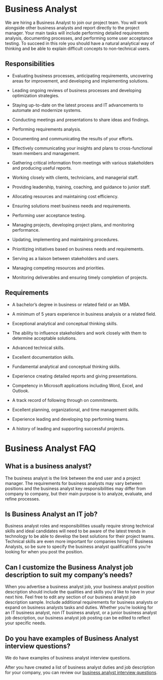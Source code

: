 # Business Analyst

We are hiring a Business Analyst to join our project team. You will work alongside other business analysts and report directly to the project manager. Your main tasks will include performing detailed requirements analysis, documenting processes, and performing some user acceptance testing. To succeed in this role you should have a natural analytical way of thinking and be able to explain difficult concepts to non-technical users.

## Responsibilities

* Evaluating business processes, anticipating requirements, uncovering areas for improvement, and developing and implementing solutions.

* Leading ongoing reviews of business processes and developing optimization strategies.

* Staying up-to-date on the latest process and IT advancements to automate and modernize systems.

* Conducting meetings and presentations to share ideas and findings.

* Performing requirements analysis.

* Documenting and communicating the results of your efforts.

* Effectively communicating your insights and plans to cross-functional team members and management.

* Gathering critical information from meetings with various stakeholders and producing useful reports.

* Working closely with clients, technicians, and managerial staff.

* Providing leadership, training, coaching, and guidance to junior staff.

* Allocating resources and maintaining cost efficiency.

* Ensuring solutions meet business needs and requirements.

* Performing user acceptance testing.

* Managing projects, developing project plans, and monitoring performance.

* Updating, implementing and maintaining procedures.

* Prioritizing initiatives based on business needs and requirements.

* Serving as a liaison between stakeholders and users.

* Managing competing resources and priorities.

* Monitoring deliverables and ensuring timely completion of projects.

## Requirements

* A bachelor’s degree in business or related field or an MBA.

* A minimum of 5 years experience in business analysis or a related field.

* Exceptional analytical and conceptual thinking skills.

* The ability to influence stakeholders and work closely with them to determine acceptable solutions.

* Advanced technical skills.

* Excellent documentation skills.

* Fundamental analytical and conceptual thinking skills.

* Experience creating detailed reports and giving presentations.

* Competency in Microsoft applications including Word, Excel, and Outlook.

* A track record of following through on commitments.

* Excellent planning, organizational, and time management skills.

* Experience leading and developing top performing teams.

* A history of leading and supporting successful projects.
# Business Analyst FAQ

## What is a business analyst?

The business analyst is the link between the end user and a project manager. The requirements for business analysts may vary between positions and the business analyst key responsibilities may differ from company to company, but their main purpose is to analyze, evaluate, and refine processes.

## Is Business Analyst an IT job?

Business analyst roles and responsibilities usually require strong technical skills and ideal candidates will need to be aware of the latest trends in technology to be able to develop the best solutions for their project teams. Technical skills are even more important for companies hiring IT Business Analysts, so be sure to specify the business analyst qualifications you’re looking for when you post the position.

## Can I customize the Business Analyst job description to suit my company’s needs?

When you advertise a business analyst job, your business analyst position description should include the qualities and skills you'd like to have in your next hire. Feel free to edit any section of our business analyst job description sample. Include additional requirements for business analysts or expand on business analysts tasks and duties. Whether you’re looking for an IT business analyst, non IT business analyst, or a junior business analyst job description, our business analyst job posting can be edited to reflect your specific needs.

## Do you have examples of Business Analyst interview questions?

We do have examples of business analyst interview questions.

After you have created a list of business analyst duties and job description for your company, you can review our <a
href="https://www.betterteam.com/business-analyst-interview-questions">business analyst interview questions</a>.

